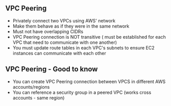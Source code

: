 ## VPC Peering
- Privately connect two VPCs using AWS' network
- Make them behave as if they were in the same network
- Must not have overlapping CIDRs
- VPC Peering connection is NOT transitive ( must be established for each VPC that need to communicate with one another)
- You must update route tables in each VPC's subnets to ensure EC2 instances can communicate with each other

## VPC Peering - Good to know
- You can create VPC Peering connection between VPCS in different AWS accounts/regions
- You can reference a security group in a peered VPC (works cross accounts - same region)

